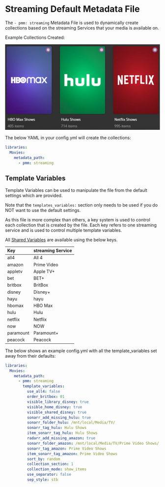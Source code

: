 # Streaming Default Metadata File

The `- pmm: streaming` Metadata File is used to dynamically create collections based on the streaming Services that your media is available on.

Example Collections Created:

![](../images/streaming.png)

The below YAML in your config.yml will create the collections:
```yaml
libraries:
  Movies:
    metadata_path:
      - pmm: streaming
```


## Template Variables
Template Variables can be used to manipulate the file from the default settings which are provided. 

Note that the `templates_variables:` section only needs to be used if you do NOT want to use the default settings.

As this file is more complex than others, a key system is used to control each collection that is created by the file. Each key refers to one streaming service and is used to control multiple template variables.

All [Shared Variables](../variables) are available using the below keys.

| Key       | streaming Service |
|:----------|:------------------|
| all4      | All 4             |
| amazon    | Prime Video       |
| appletv   | Apple TV+         |
| bet       | BET+              |
| britbox   | BritBox           |
| disney    | Disney+           |
| hayu      | hayu              |
| hbomax    | HBO Max           |
| hulu      | Hulu              |
| netflix   | Netflix           |
| now       | NOW               |
| paramount | Paramount+        |
| peacock   | Peacock           |

The below shows an example config.yml with all the template_variables set away from their defaults:

```yaml
libraries:
  Movies:
    metadata_path:
      - pmm: streaming
        template_variables:
          use_all4: false
          order_britbox: 01
          visible_library_disney: true
          visible_home_disney: true
          visible_shared_disney: true
          sonarr_add_missing_hulu: true
          sonarr_folder_hulu: /mnt/local/Media/TV/
          sonarr_tag_hulu: Hulu Shows
          item_sonarr_tag_hulu: Hulu Shows
          radarr_add_missing_amazon: true
          sonarr_folder_amazon: /mnt/local/Media/TV/Prime Video Shows/
          sonarr_tag_amazon: Prime Video Shows
          item_sonarr_tag_amazon: Prime Video Shows
          sort_by: random
          collection_section: 1
          collection_mode: show_items
          use_separator: false
          sep_style: stb
```